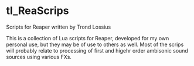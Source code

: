 # tl_ReaScrips
Scripts for Reaper written by Trond Lossius

This is a collection of Lua scripts for Reaper, developed for my own personal use, but they may be of use to others as well.
Most of the scrips will probably relate to processing of first and higehr order ambisonic sound sources using various FXs.
